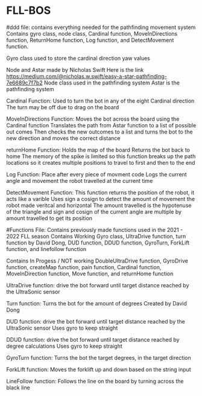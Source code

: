# FLL-BOS

#ddd file:
contains everything needed for the pathfinding movement system
Contains gyro class, node class, Cardinal function, MoveInDirections function, ReturnHome function, Log function, and DetectMovement function.

Gyro class used to store the cardinal direction yaw values

Node and Astar made by Nicholas Swift
Here is the link
https://medium.com/@nicholas.w.swift/easy-a-star-pathfinding-7e6689c7f7b2
Node class used in the pathfinding system
Astar is the pathfinding system

Cardinal Function:
Used to turn the bot in any of the eight Cardinal direction
The turn may be off due to drag on the board

MoveInDirections Function:
Moves the bot across the board using the Cardinal function
Translates the path from Astar function to a list of possible out comes
Then checks the new outcomes to a list and turns the bot to the new direction and moves the correct distance

returnHome Function:
Holds the map of the board
Returns the bot back to home
The memory of the spike is limited so this function breaks up the path locations so it creates multiple positions to travel to first and then to the end

Log Function:
Place after every piece of movment code
Logs the current angle and movement the robot travelled at the current time

DetectMovement Function:
This function returns the position of the robot, it acts like a varible
Uses sign a cosign to detect the amount of movement the robot made veritcal and horizontal
The amount travelled is the hypotenuse of the triangle and sign and cosign of the current angle are multiple by amount travelled to get its position

#Functions File:
Contains previously made functions used in the 2021 - 2022 FLL season
Contains Working Gyro class, UltraDrive function, turn function by David Dong, DUD function, DDUD function, GyroTurn, ForkLift function, and linefollow function

Contains In Progess / NOT working DoubleUltraDrive function, GyroDrive function, createMap function, pain function, Cardinal function, MoveInDirection function, Move function, and returnHome function

UltraDrive function:
drive the bot forward until target distance reached by the UltraSonic sensor

Turn function:
Turns the bot for the amount of degrees
Created by David Dong

DUD function:
drive the bot forward until target distance reached by the UltraSonic sensor
Uses gyro to keep straight

DDUD function:
drive the bot forward until target distance reached by degree calculations
Uses gyro to keep straight

GyroTurn function:
Turns the bot the target degrees, in the target direction

ForkLift function:
Moves the forklift up and down based on the string input

LineFollow function:
Follows the line on the board by turning across the black line




